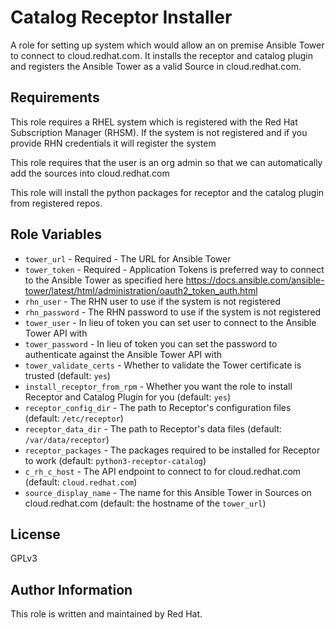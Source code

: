 Catalog Receptor Installer
============================

A role for setting up system which would allow an on premise Ansible Tower to connect to cloud.redhat.com. It installs the receptor and catalog plugin and registers the Ansible Tower as a valid Source in cloud.redhat.com.

Requirements
------------

This role requires a RHEL system which is registered with the Red Hat Subscription Manager (RHSM).
If the system is not registered and if you provide RHN credentials it will register the system

This role requires that the user is an org admin so that we can automatically
add the sources into cloud.redhat.com

This role will install the python packages for receptor and the catalog plugin from registered repos.

Role Variables
--------------

* `tower_url` - Required - The URL for Ansible Tower 
* `tower_token` - Required - Application Tokens is preferred way to connect to the Ansible Tower as specified here https://docs.ansible.com/ansible-tower/latest/html/administration/oauth2_token_auth.html
* `rhn_user` - The RHN user to use if the system is not registered 
* `rhn_password` - The RHN password to use if the system is not registered 
* `tower_user` - In lieu of token you can set user to connect to the Ansible Tower API with
* `tower_password` - In lieu of token you can set the password to authenticate against the  Ansible Tower API with
* `tower_validate_certs` - Whether to validate the Tower certificate is trusted (default: `yes`)
* `install_receptor_from_rpm` - Whether you want the role to install Receptor and Catalog Plugin for you (default: `yes`)
* `receptor_config_dir` - The path to Receptor's configuration files (default: `/etc/receptor`)
* `receptor_data_dir` - The path to Receptor's data files (default: `/var/data/receptor`)
* `receptor_packages` - The packages required to be installed for Receptor to work (default: `python3-receptor-catalog`)
* `c_rh_c_host` - The API endpoint to connect to for cloud.redhat.com (default: `cloud.redhat.com`)
* `source_display_name` - The name for this Ansible Tower in Sources on cloud.redhat.com (default: the hostname of the `tower_url`)

License
-------

GPLv3

Author Information
------------------

This role is written and maintained by Red Hat.
